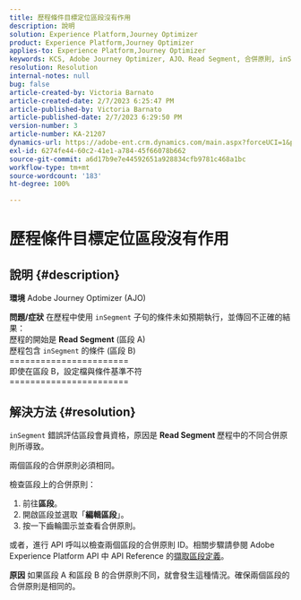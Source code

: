 ```yaml
---
title: 歷程條件目標定位區段沒有作用
description: 說明
solution: Experience Platform,Journey Optimizer
product: Experience Platform,Journey Optimizer
applies-to: Experience Platform,Journey Optimizer
keywords: KCS, Adobe Journey Optimizer, AJO、Read Segment, 合併原則, inSegment 子句
resolution: Resolution
internal-notes: null
bug: false
article-created-by: Victoria Barnato
article-created-date: 2/7/2023 6:25:47 PM
article-published-by: Victoria Barnato
article-published-date: 2/7/2023 6:29:50 PM
version-number: 3
article-number: KA-21207
dynamics-url: https://adobe-ent.crm.dynamics.com/main.aspx?forceUCI=1&pagetype=entityrecord&etn=knowledgearticle&id=b8c3cbd1-14a7-ed11-aad1-6045bd0065f9
exl-id: 6274fe44-60c2-41e1-a784-45f66078b662
source-git-commit: a6d17b9e7e44592651a928834cfb9781c468a1bc
workflow-type: tm+mt
source-wordcount: '183'
ht-degree: 100%

---
```


# 歷程條件目標定位區段沒有作用

## 說明 {#description}

<b>環境</b>
Adobe Journey Optimizer (AJO)


<b>問題/症狀</b>
在歷程中使用 `inSegment` 子句的條件未如預期執行，並傳回不正確的結果：
<br>歷程的開始是 <b>Read Segment</b> (區段 A)
<br>歷程包含 `inSegment` 的條件 (區段 B)
<br>=======================
<br>即使在區段 B，設定檔與條件基準不符
<br>=======================

## 解決方法 {#resolution}


`inSegment` 錯誤評估區段會員資格，原因是 <b>Read Segment </b>歷程中的不同合併原則所導致。

兩個區段的合併原則必須相同。

檢查區段上的合併原則：

1. 前往<b>區段</b>。
2. 開啟區段並選取「<b>編輯區段</b>」。
3. 按一下齒輪圖示並查看合併原則。


或者，進行 API 呼叫以檢查兩個區段的合併原則 ID。相關步驟請參閱 Adobe Experience Platform API 中 API Reference 的[擷取區段定義](https://developer.adobe.com/experience-platform-apis/references/segmentation/#tag/Segment-definitions/operation/retrieveSegmentDefinitionById)。


<b>原因</b>
如果區段 A 和區段 B 的合併原則不同，就會發生這種情況。確保兩個區段的合併原則是相同的。

